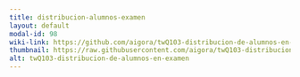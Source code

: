 ```yaml
---
title: distribucion-alumnos-examen
layout: default
modal-id: 98
wiki-link: https://github.com/aigora/twQ103-distribucion-de-alumnos-en-examen/wiki
thumbnail: https://raw.githubusercontent.com/aigora/twQ103-distribucion-de-alumnos-en-examen/master/logo.png
alt: twQ103-distribucion-de-alumnos-en-examen
---
```

